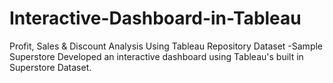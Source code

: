# Interactive-Dashboard-in-Tableau
Profit, Sales &amp; Discount Analysis Using Tableau Repository Dataset -Sample Superstore
Developed an interactive dashboard using Tableau's built in Superstore Dataset. 
